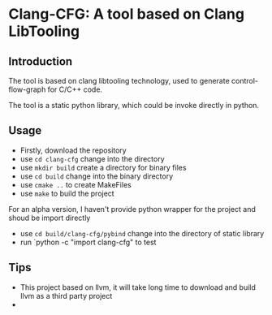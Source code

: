 # Clang-CFG: A tool based on Clang LibTooling

## Introduction
   The tool is based on clang libtooling technology, used to generate control-flow-graph for C/C++ code.
   
   The tool is a static python library, which could be invoke directly in python.
   
   
## Usage

* Firstly, download the repository
* use `cd clang-cfg` change into the directory
* use `mkdir build` create a directory for binary files
* use `cd build` change into the binary directory
* use `cmake ..` to create MakeFiles
* use `make` to build the project

For an alpha version, I haven't provide python wrapper for the project and shoud be import directly


* use `cd build/clang-cfg/pybind` change into the directory of static library 
* run `python -c "import clang-cfg" to test

## Tips

* This project based on llvm, it will take long time to download and build llvm as a third party project
* 
